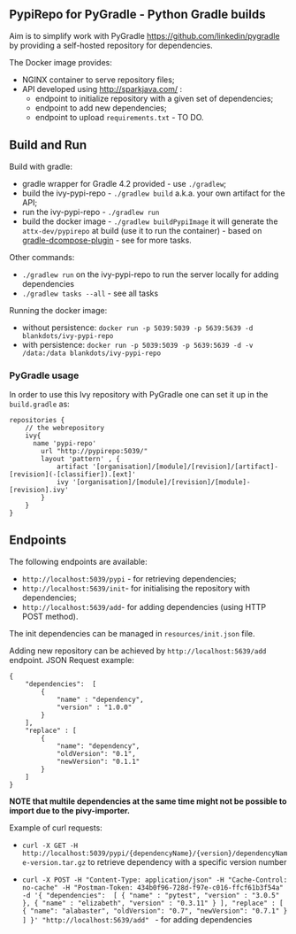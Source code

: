 ## PypiRepo for PyGradle - Python Gradle builds

Aim is to simplify work with PyGradle https://github.com/linkedin/pygradle by providing a self-hosted repository for dependencies.

The Docker image provides:
* NGINX container to serve repository files;
* API developed using http://sparkjava.com/ :
    * endpoint to initialize repository with a given set of dependencies;
    * endpoint to add new dependencies;
    * endpoint to upload `requirements.txt` - TO DO.

## Build and Run

Build with gradle:
* gradle wrapper for Gradle 4.2 provided - use `./gradlew`;
* build the ivy-pypi-repo - `./gradlew build` a.k.a. your own artifact for the API;
* run the ivy-pypi-repo - `./gradlew run`
* build the docker image - `./gradlew buildPypiImage` it will generate the `attx-dev/pypirepo` at build (use it to run the container) -  based on [gradle-dcompose-plugin](https://github.com/chrisgahlert/gradle-dcompose-plugin) - see for more tasks.

Other commands:
* `./gradlew run` on the ivy-pypi-repo to run the server locally for adding dependencies
* `./gradlew tasks --all` - see all tasks

Running the docker image:
* without persistence: `docker run -p 5039:5039 -p 5639:5639 -d blankdots/ivy-pypi-repo`
* with persistence: `docker run -p 5039:5039 -p 5639:5639 -d -v /data:/data blankdots/ivy-pypi-repo`

### PyGradle usage

In order to use this Ivy repository with PyGradle one can set it up in the `build.gradle` as:

``` {groovy}
repositories {
    // the webrepository
    ivy{
      name 'pypi-repo'
  		url "http://pypirepo:5039/"
  		layout 'pattern' , {
  			artifact '[organisation]/[module]/[revision]/[artifact]-[revision](-[classifier]).[ext]'
  			ivy '[organisation]/[module]/[revision]/[module]-[revision].ivy'
  		}
    }
}
```

## Endpoints

The following endpoints are available:
* `http://localhost:5039/pypi` - for retrieving dependencies;
* `http://localhost:5639/init`- for initialising the repository with dependencies;
* `http://localhost:5639/add`- for adding dependencies (using HTTP POST method).

The init dependencies can be managed in `resources/init.json` file.

Adding new repository can be achieved by `http://localhost:5639/add` endpoint. JSON Request example:
```{json}
{
	"dependencies":  [
		{
			"name" : "dependency",
			"version" : "1.0.0"
		}
	],
	"replace" : [
		{
			"name": "dependency",
			"oldVersion": "0.1",
			"newVersion": "0.1.1"
		}
	]
}
```

**NOTE that multile dependencies at the same time might not be possible to import due to the pivy-importer.**

Example of curl requests:

* `curl -X GET -H http://localhost:5039/pypi/{dependencyName}/{version}/dependencyName-version.tar.gz` to retrieve dependency with a specific version number


* `curl -X POST -H "Content-Type: application/json" -H "Cache-Control: no-cache" -H "Postman-Token: 434b0f96-728d-f97e-c016-ffcf61b3f54a" -d '{
	"dependencies":  [
		{
			"name" : "pytest",
			"version" : "3.0.5"
		},
		{
			"name" : "elizabeth",
			"version" : "0.3.11"
		}
	],
	"replace" : [
		{
			"name": "alabaster",
			"oldVersion": "0.7",
			"newVersion": "0.7.1"
		}
	]
}' "http://localhost:5639/add"
` - for adding dependencies
